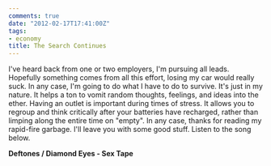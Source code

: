 ```yaml
---
comments: true
date: "2012-02-17T17:41:00Z"
tags:
- economy
title: The Search Continues
---
```


I've heard back from one or two employers, I'm pursuing all leads. Hopefully
something comes from all this effort, losing my car would really suck. In any
case, I'm going to do what I have to do to survive. It's just in my nature. It
helps a ton to vomit random thoughts, feelings, and ideas into the ether. Having
an outlet is important during times of stress. It allows you to regroup and
think critically after your batteries have recharged, rather than limping along
the entire time on "empty". In any case, thanks for reading my rapid-fire
garbage. I'll leave you with some good stuff. Listen to the song below.

**Deftones / Diamond Eyes - Sex Tape**  
<object width="400" height="27" data="/swf/audio-player.swf" type="application/x-shockwave-flash">
<param name="bgcolor" value="#ffffff" />
<param name="flashvars" value="playerMode=embedded&amp;audioUrl=/audio/08 Sextape.mp3" />
<param name="wmode" value="window" />
<param name="quality" value="best" />
</object>


